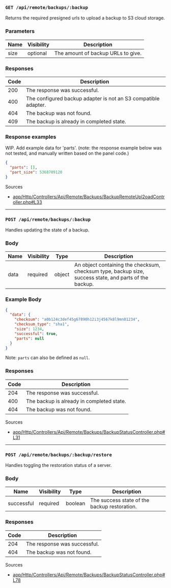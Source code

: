 ### `GET /api/remote/backups/:backup`

Returns the required presigned urls to upload a backup to S3 cloud storage.

### Parameters

| Name      | Visibility | Description                        |
| --------- | ---------- | ---------------------------------- |
| size      | optional   | The amount of backup URLs to give. |

### Responses

| Code | Description                                                    |
| ---- | -------------------------------------------------------------- |
| 200  | The response was successful.                                   |
| 400  | The configured backup adapter is not an S3 compatible adapter. |
| 404  | The backup was not found.                                      |
| 409  | The backup is already in completed state.                      |

### Response examples

WIP. Add example data for 'parts'. (note: the response example below was not tested, and manually written based on the panel code.)

```json
{
  "parts": [],
  "part_size": 5368709120 
}
```

Sources

- [app/Http/Controllers/Api/Remote/Backups/BackupRemoteUpl2oadController.php#L33](https://github.com/pterodactyl/panel/blob/v1.11.3/app/Http/Controllers/Api/Remote/Backups/BackupRemoteUploadController.php#L33)

---

### `POST /api/remote/backups/:backup`

Handles updating the state of a backup.

### Body

| Name  | Visibility | Type   | Description                                                                                            |
| ----- | ---------- | ------ | ------------------------------------------------------------------------------------------------------ |
| data  | required   | object | An object containing the checksum, checksum type, backup size, success state, and parts of the backup. |

### Example Body

```json
{
  "data": {
    "checksum": "a0b124c3def45g67890h12i3j4567k8l9mn01234",
    "checksum_type": "sha1",
    "size": 1234,
    "successful": true,
    "parts": null
  }
}
```

Note: `parts` can also be defined as `null`.

### Responses

| Code | Description                               |
| ---- | ----------------------------------------- |
| 204  | The response was successful.              |
| 400  | The backup is already in completed state. |
| 404  | The backup was not found.                 |

Sources

- [app/Http/Controllers/Api/Remote/Backups/BackupStatusController.php#L31](https://github.com/pterodactyl/panel/blob/v1.11.3/app/Http/Controllers/Api/Remote/Backups/BackupStatusController.php#L31)

---

### `POST /api/remote/backups/:backup/restore`

Handles toggling the restoration status of a server.

### Body

| Name       | Visibility | Type    | Description                                  |
| ---------- | ---------- | ------- | -------------------------------------------- |
| successful | required   | boolean | The success state of the backup restoration. |

### Responses

| Code | Description                  |
| ---- | ---------------------------- |
| 204  | The response was successful. |
| 404  | The backup was not found.    |

Sources

- [app/Http/Controllers/Api/Remote/Backups/BackupStatusController.php#L78](https://github.com/pterodactyl/panel/blob/v1.11.3/app/Http/Controllers/Api/Remote/Backups/BackupStatusController.php#L78)

